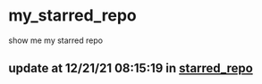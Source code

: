 # my_starred_repo
show me my starred repo

update at 12/21/21 08:15:19 in [starred_repo](./index.html)
---

